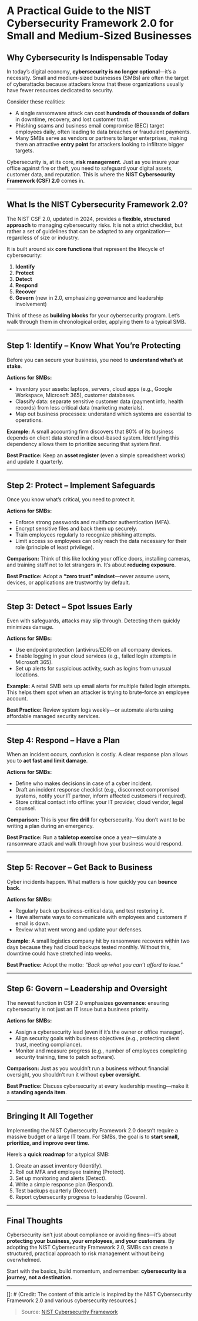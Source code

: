 # A Practical Guide to the NIST Cybersecurity Framework 2.0 for Small and Medium-Sized Businesses

## Why Cybersecurity Is Indispensable Today

In today’s digital economy, **cybersecurity is no longer optional**—it’s a necessity. Small and medium-sized businesses (SMBs) are often the target of cyberattacks because attackers know that these organizations usually have fewer resources dedicated to security.

Consider these realities:

* A single ransomware attack can cost **hundreds of thousands of dollars** in downtime, recovery, and lost customer trust.
* Phishing scams and business email compromise (BEC) target employees daily, often leading to data breaches or fraudulent payments.
* Many SMBs serve as vendors or partners to larger enterprises, making them an attractive **entry point** for attackers looking to infiltrate bigger targets.

Cybersecurity is, at its core, **risk management**. Just as you insure your office against fire or theft, you need to safeguard your digital assets, customer data, and reputation. This is where the **NIST Cybersecurity Framework (CSF) 2.0** comes in.

---

## What Is the NIST Cybersecurity Framework 2.0?

The NIST CSF 2.0, updated in 2024, provides a **flexible, structured approach** to managing cybersecurity risks. It is not a strict checklist, but rather a set of guidelines that can be adapted to any organization—regardless of size or industry.

It is built around six **core functions** that represent the lifecycle of cybersecurity:

1. **Identify**
2. **Protect**
3. **Detect**
4. **Respond**
5. **Recover**
6. **Govern** (new in 2.0, emphasizing governance and leadership involvement)

Think of these as **building blocks** for your cybersecurity program. Let’s walk through them in chronological order, applying them to a typical SMB.

---

## Step 1: Identify – Know What You’re Protecting

Before you can secure your business, you need to **understand what’s at stake**.

**Actions for SMBs:**

* Inventory your assets: laptops, servers, cloud apps (e.g., Google Workspace, Microsoft 365), customer databases.
* Classify data: separate sensitive customer data (payment info, health records) from less critical data (marketing materials).
* Map out business processes: understand which systems are essential to operations.

**Example:**
A small accounting firm discovers that 80% of its business depends on client data stored in a cloud-based system. Identifying this dependency allows them to prioritize securing that system first.

**Best Practice:**
Keep an **asset register** (even a simple spreadsheet works) and update it quarterly.

---

## Step 2: Protect – Implement Safeguards

Once you know what’s critical, you need to protect it.

**Actions for SMBs:**

* Enforce strong passwords and multifactor authentication (MFA).
* Encrypt sensitive files and back them up securely.
* Train employees regularly to recognize phishing attempts.
* Limit access so employees can only reach the data necessary for their role (principle of least privilege).

**Comparison:**
Think of this like locking your office doors, installing cameras, and training staff not to let strangers in. It’s about **reducing exposure**.

**Best Practice:**
Adopt a **“zero trust” mindset**—never assume users, devices, or applications are trustworthy by default.

---

## Step 3: Detect – Spot Issues Early

Even with safeguards, attacks may slip through. Detecting them quickly minimizes damage.

**Actions for SMBs:**

* Use endpoint protection (antivirus/EDR) on all company devices.
* Enable logging in your cloud services (e.g., failed login attempts in Microsoft 365).
* Set up alerts for suspicious activity, such as logins from unusual locations.

**Example:**
A retail SMB sets up email alerts for multiple failed login attempts. This helps them spot when an attacker is trying to brute-force an employee account.

**Best Practice:**
Review system logs weekly—or automate alerts using affordable managed security services.

---

## Step 4: Respond – Have a Plan

When an incident occurs, confusion is costly. A clear response plan allows you to **act fast and limit damage**.

**Actions for SMBs:**

* Define who makes decisions in case of a cyber incident.
* Draft an incident response checklist (e.g., disconnect compromised systems, notify your IT partner, inform affected customers if required).
* Store critical contact info offline: your IT provider, cloud vendor, legal counsel.

**Comparison:**
This is your **fire drill** for cybersecurity. You don’t want to be writing a plan during an emergency.

**Best Practice:**
Run a **tabletop exercise** once a year—simulate a ransomware attack and walk through how your business would respond.

---

## Step 5: Recover – Get Back to Business

Cyber incidents happen. What matters is how quickly you can **bounce back**.

**Actions for SMBs:**

* Regularly back up business-critical data, and test restoring it.
* Have alternate ways to communicate with employees and customers if email is down.
* Review what went wrong and update your defenses.

**Example:**
A small logistics company hit by ransomware recovers within two days because they had cloud backups tested monthly. Without this, downtime could have stretched into weeks.

**Best Practice:**
Adopt the motto: *“Back up what you can’t afford to lose.”*

---

## Step 6: Govern – Leadership and Oversight

The newest function in CSF 2.0 emphasizes **governance**: ensuring cybersecurity is not just an IT issue but a business priority.

**Actions for SMBs:**

* Assign a cybersecurity lead (even if it’s the owner or office manager).
* Align security goals with business objectives (e.g., protecting client trust, meeting compliance).
* Monitor and measure progress (e.g., number of employees completing security training, time to patch software).

**Comparison:**
Just as you wouldn’t run a business without financial oversight, you shouldn’t run it without **cyber oversight**.

**Best Practice:**
Discuss cybersecurity at every leadership meeting—make it a **standing agenda item**.

---

## Bringing It All Together

Implementing the NIST Cybersecurity Framework 2.0 doesn’t require a massive budget or a large IT team. For SMBs, the goal is to **start small, prioritize, and improve over time**.

Here’s a **quick roadmap** for a typical SMB:

1. Create an asset inventory (Identify).
2. Roll out MFA and employee training (Protect).
3. Set up monitoring and alerts (Detect).
4. Write a simple response plan (Respond).
5. Test backups quarterly (Recover).
6. Report cybersecurity progress to leadership (Govern).

---

## Final Thoughts

Cybersecurity isn’t just about compliance or avoiding fines—it’s about **protecting your business, your employees, and your customers**. By adopting the NIST Cybersecurity Framework 2.0, SMBs can create a structured, practical approach to risk management without being overwhelmed.

Start with the basics, build momentum, and remember: **cybersecurity is a journey, not a destination.**

---

[]: # (Credit: The content of this article is inspired by the NIST Cybersecurity Framework 2.0 and various cybersecurity resources.)

> Source: [NIST Cybersecurity Framework](https://nvlpubs.nist.gov/nistpubs/CSWP/NIST.CSWP.29.pdf)
